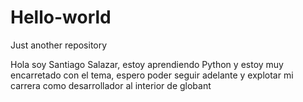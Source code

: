 # Hello-world

Just another repository


Hola soy Santiago Salazar, estoy aprendiendo Python y estoy muy encarretado con el tema, espero poder
seguir adelante y explotar mi carrera como desarrollador al interior de globant
